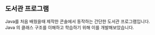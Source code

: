 ## 도서관 프로그램

Java를 처음 배웠을때 제작한 콘솔에서 동작하는 간단한 도서관 프로그램입니다.   
Java 의 클래스 구조를 이해하고 학습하기 위해 이를 개발해보았습니다.

